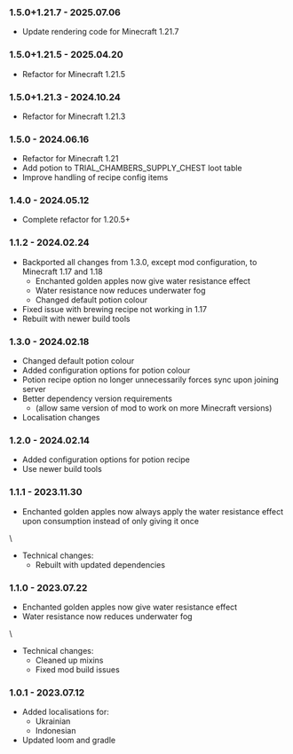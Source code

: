 ### 1.5.0+1.21.7 - 2025.07.06

*   Update rendering code for Minecraft 1.21.7


### 1.5.0+1.21.5 - 2025.04.20

*   Refactor for Minecraft 1.21.5


### 1.5.0+1.21.3 - 2024.10.24

*   Refactor for Minecraft 1.21.3


### 1.5.0 - 2024.06.16

*   Refactor for Minecraft 1.21
*   Add potion to TRIAL_CHAMBERS_SUPPLY_CHEST loot table
*   Improve handling of recipe config items


### 1.4.0 - 2024.05.12

*   Complete refactor for 1.20.5+


### 1.1.2 - 2024.02.24

*   Backported all changes from 1.3.0, except mod configuration, to Minecraft 1.17 and 1.18
    *  Enchanted golden apples now give water resistance effect
    *  Water resistance now reduces underwater fog
    *  Changed default potion colour
*   Fixed issue with brewing recipe not working in 1.17
*   Rebuilt with newer build tools


### 1.3.0 - 2024.02.18

*   Changed default potion colour
*   Added configuration options for potion colour
*   Potion recipe option no longer unnecessarily forces sync upon joining server
*   Better dependency version requirements 
    *   (allow same version of mod to work on more Minecraft versions)
*   Localisation changes


### 1.2.0 - 2024.02.14

*   Added configuration options for potion recipe
*   Use newer build tools


### 1.1.1 - 2023.11.30


*   Enchanted golden apples now always apply the water resistance effect upon consumption instead of only giving it once

\
*   Technical changes:
    * Rebuilt with updated dependencies


### 1.1.0 - 2023.07.22

*	Enchanted golden apples now give water resistance effect
*	Water resistance now reduces underwater fog

\
*	Technical changes:
	* Cleaned up mixins
	* Fixed mod build issues


### 1.0.1 - 2023.07.12

*	Added localisations for:
	* Ukrainian
	* Indonesian
*	Updated loom and gradle
